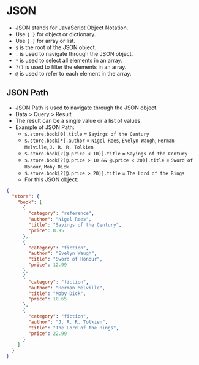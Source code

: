 # JSON

- JSON stands for JavaScript Object Notation.
- Use `{ }` for object or dictionary.
- Use `[ ]` for array or list.
- `$` is the root of the JSON object.
- `.` is used to navigate through the JSON object.
- `*` is used to select all elements in an array.
- `?()` is used to filter the elements in an array.
- `@` is used to refer to each element in the array.

## JSON Path

- JSON Path is used to navigate through the JSON object.
- Data > Query > Result
- The result can be a single value or a list of values.
- Example of JSON Path:
  - `$.store.book[0].title` = `Sayings of the Century`
  - `$.store.book[*].author` = `Nigel Rees`, `Evelyn Waugh`, `Herman Melville`, `J. R. R. Tolkien`
  - `$.store.book[?(@.price < 10)].title` = `Sayings of the Century`
  - `$.store.book[?(@.price > 10 && @.price < 20)].title` = `Sword of Honour`, `Moby Dick`
  - `$.store.book[?(@.price > 20)].title` = `The Lord of the Rings`
  - For this JSON object:

```json
{
  "store": {
    "book": [
      {
        "category": "reference",
        "author": "Nigel Rees",
        "title": "Sayings of the Century",
        "price": 8.95
      },
      {
        "category": "fiction",
        "author": "Evelyn Waugh",
        "title": "Sword of Honour",
        "price": 12.99
      },
      {
        "category": "fiction",
        "author": "Herman Melville",
        "title": "Moby Dick",
        "price": 10.65
      },
      {
        "category": "fiction",
        "author": "J. R. R. Tolkien",
        "title": "The Lord of the Rings",
        "price": 22.99
      }
    ]
  }
}
```
